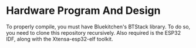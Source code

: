 # Hardware Program And Design

To properly compile, you must have Bluekitchen's BTStack library. To do so, you need to clone this repository recursively. Also required is the ESP32 IDF, along with the Xtensa-esp32-elf toolkit.
